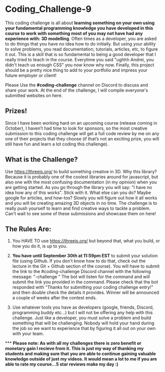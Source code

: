 # Coding_Challenge-9

This coding challenge is all about **learning something on your own using your fundamental programming knowledge you have developed in this course to work with something most of you may not have had any experience with: 3D modelling**. Often times as a developer, you are asked to do things that you have no idea how to do initially. But using your ability to solve problems, you read documentation, tutorials, articles, etc, to figure it out. This is a skill that is so fundamental to being a good developer that I really tried to teach in the course. Everytime you said "ughhh Andrei, you didn't teach us enough CSS" you now know why now. Finally, this project should be a pretty nice thing to add to your portfolio and impress your future employer or client!

Please Use the **#coding-challenge** channel on Discord to discuss and share your work. At the end of the challenge, I will compile everyone's submitted websites on here.

## Prizes!
Since I have been working hard on an upcoming course (release coming in October), I haven’t had time to look for sponsors, so the most creative submission to this coding challenge will get a full code review by me on any one of their projects that they choose (if that’s not an exciting prize, you will still have fun and learn a lot coding this challenge).

## What is the Challenge?
Use https://threejs.org/ to build something creative in 3D. Why this library? Because it is probably one of the coolest libraries around for javascript, but also one with the most confusing documentation (in my opinion) when you are getting started. As you go through the library you will say: "I have no idea how any of this works". Stick with it. What else can you do? Maybe google for articles, and how-tos? Slowly you will figure out how it all works and you will be creating amazing 3D objects in no time. The challenge is to really push yourself to learn and find creative ways to tackle a problem. Can't wait to see some of these submissions and showcase them on here!

## The Rules Are:

1. You HAVE TO use https://threejs.org/ but beyond that, what you build, or how you do it, is up to you. 

2. **You have until September 30th at 11:59pm EST** to submit your solution file (using Github. If you don't know how to do that, check out the lecture in the Git + Github section of the course). You will have to submit the link to the #coding-challenge Discord channel with the following message: "-challenge <LINK TO YOUR ENTRY>"
The bot will listen for the command and will submit the link you provided in the command. Please check that the bot responded with "Thanks for submitting your coding challenge entry!" and then double check the details it provides. Winner will be announced a couple of weeks after the contest ends.

3. Use whatever tools you have as developers (google, friends, Discord, programming buddy etc...) but I will not be offering any help with this challenge. Just like a developer, you must solve a problem and build something that will be challenging. Nobody will hold your hand during the job so we want to experience that by figuring it all out on your own with your team. 

*** **Please note: As with all my challenges there is zero benefit or monetary gain I recieve from it. This is just my way of thanking my students and making sure that you are able to continue gaining valuable knowledge outside of just my videos. It would mean a lot to me if you are able to rate my course...5 star reviews make my day :)**

